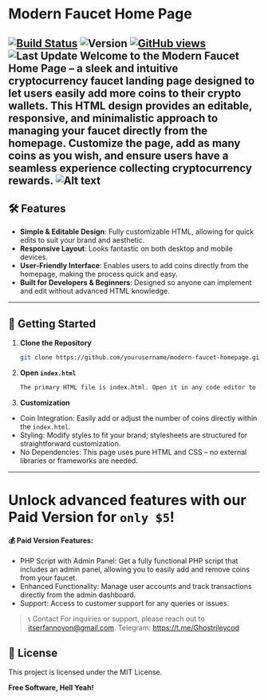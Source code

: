 # Modern Faucet Home Page
[![Build Status](https://travis-ci.org/joemccann/dillinger.svg?branch=master)](https://travis-ci.org/joemccann/dillinger) ![Version](https://img.shields.io/badge/version-1.1-blue) [![GitHub views](https://komarev.com/ghpvc/?username=your-username&repo=your-repo)](https://github.com/your-username/your-repo) ![Last Update](https://img.shields.io/github/last-commit/your-username/your-repo)
Welcome to the **Modern Faucet Home Page** – a sleek and intuitive cryptocurrency faucet landing page designed to let users easily add more coins to their crypto wallets. This HTML design provides an editable, responsive, and minimalistic approach to managing your faucet directly from the homepage. Customize the page, add as many coins as you wish, and ensure users have a seamless experience collecting cryptocurrency rewards.
![Alt text](https://www.bulksms.com/images/solutions/solutions-custom.jpg)
---
## 🛠️ Features
- **Simple & Editable Design**: Fully customizable HTML, allowing for quick edits to suit your brand and aesthetic.
- **Responsive Layout**: Looks fantastic on both desktop and mobile devices.
- **User-Friendly Interface**: Enables users to add coins directly from the homepage, making the process quick and easy.
- **Built for Developers & Beginners**: Designed so anyone can implement and edit without advanced HTML knowledge.
---
## 🚀 Getting Started
1. **Clone the Repository**

   ```bash
   git clone https://github.com/yourusername/modern-faucet-homepage.git
2. **Open ```index.html```**
   ```bash
   The primary HTML file is index.html. Open it in any code editor to make changes. Each element is clearly labeled, so you can adjust content, colors, and coin options to your needs.
3. **Customization**
- Coin Integration: Easily add or adjust the number of coins directly within the ```index.html```.
- Styling: Modify styles to fit your brand; stylesheets are structured for straightforward customization.
- No Dependencies: This page uses pure HTML and CSS – no external libraries or frameworks are needed.
---
# Unlock advanced features with our Paid Version for ```only $5```!
#### 💰 Paid Version Features:
- PHP Script with Admin Panel: Get a fully functional PHP script that includes an admin panel, allowing you to easily add and remove coins from your faucet.
- Enhanced Functionality: Manage user accounts and track transactions directly from the admin dashboard.
- Support: Access to customer support for any queries or issues.

> 📞 Contact
> For inquiries or support, please reach out to itserfannoyon@gmail.com.
> Telegram: https://t.me/Ghostrileycod


## 📄 License
This project is licensed under the MIT License.

**Free Software, Hell Yeah!**
